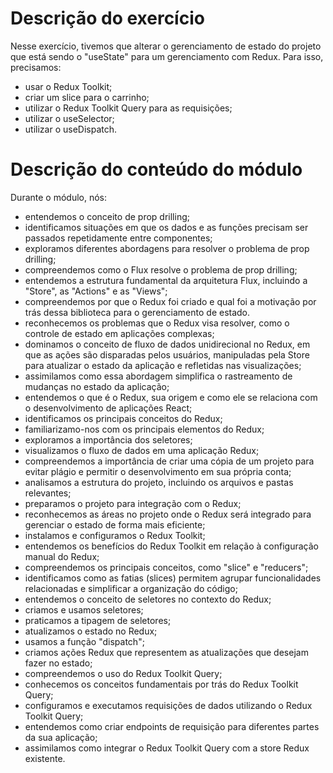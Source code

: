 # Descrição do exercício
Nesse exercício, tivemos que alterar o gerenciamento de estado do projeto que está sendo o "useState" para um gerenciamento com Redux. Para isso, precisamos: 
- usar o Redux Toolkit;
- criar um slice para o carrinho;
- utilizar o Redux Toolkit Query para as requisições;
- utilizar o useSelector;
- utilizar o useDispatch.

# Descrição do conteúdo do módulo

Durante o módulo, nós: 
- entendemos o conceito de prop drilling;
- identificamos situações em que os dados e as funções precisam ser passados repetidamente entre componentes;
- exploramos diferentes abordagens para resolver o problema de prop drilling;
- compreendemos como o Flux resolve o problema de prop drilling;
- entendemos a estrutura fundamental da arquitetura Flux, incluindo a "Store", as "Actions" e as "Views";
- compreendemos por que o Redux foi criado e qual foi a motivação por trás dessa biblioteca para o gerenciamento de estado. 
- reconhecemos os problemas que o Redux visa resolver, como o controle de estado em aplicações complexas;
- dominamos o conceito de fluxo de dados unidirecional no Redux, em que as ações são disparadas pelos usuários, manipuladas pela Store para atualizar o estado da aplicação e refletidas nas visualizações;
- assimilamos como essa abordagem simplifica o rastreamento de mudanças no estado da aplicação;
- entendemos o que é o Redux, sua origem e como ele se relaciona com o desenvolvimento de aplicações React;
- identificamos os principais conceitos do Redux;
- familiarizamo-nos com os principais elementos do Redux;
- exploramos a importância dos seletores;
- visualizamos o fluxo de dados em uma aplicação Redux;
- compreendemos a importância de criar uma cópia de um projeto para evitar plágio e permitir o desenvolvimento em sua própria conta;
- analisamos a estrutura do projeto, incluindo os arquivos e pastas relevantes;
- preparamos o projeto para integração com o Redux;
- reconhecemos as áreas no projeto onde o Redux será integrado para gerenciar o estado de forma mais eficiente;
- instalamos e configuramos o Redux Toolkit;
- entendemos os benefícios do Redux Toolkit em relação à configuração manual do Redux;
- compreendemos os principais conceitos, como "slice" e "reducers";
- identificamos como as fatias (slices) permitem agrupar funcionalidades relacionadas e simplificar a organização do código;
- entendemos o conceito de seletores no contexto do Redux;
- criamos e usamos seletores;
- praticamos a tipagem de seletores;
- atualizamos o estado no Redux;
- usamos a função "dispatch";
- criamos ações Redux que representem as atualizações que desejam fazer no estado;
- compreendemos o uso do Redux Toolkit Query;
- conhecemos os conceitos fundamentais por trás do Redux Toolkit Query;
- configuramos e executamos requisições de dados utilizando o Redux Toolkit Query;
- entendemos como criar endpoints de requisição para diferentes partes da sua aplicação;
- assimilamos como integrar o Redux Toolkit Query com a store Redux existente.
